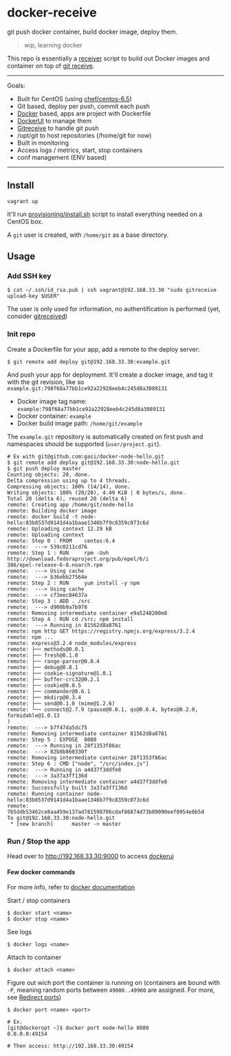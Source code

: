 # docker-receive

git push docker container, build docker image, deploy them.

> wip, learning docker

This repo is essentially a [receiver](provisioning/templates/receiver)
script to build out Docker images and container on top of [git receive][gitreceive].

---

Goals:

- Built for CentOS (using [chef/centos-6.5][chef])
- Git based, deploy per push, commit each push
- [Docker][docker] based, apps are project with Dockerfile
- [DockerUI][dockerui] to manage them
- [Gitreceive][gitreceive] to handle git push
- /opt/git to host repositories (/home/git for now)
- Built in monitoring
- Access logs / metrics, start, stop containers
- conf management (ENV based)

[chef]: https://vagrantcloud.com/chef/centos-6.5
[docker]: https://www.docker.io/
[dockerui]: https://github.com/crosbymichael/dockerui
[gitreceive]: https://github.com/progrium/gitreceive

---


## Install

    vagrant up

It'll run [provisioning/install.sh](provisioning/install.sh) script to
install everything needed on a CentOS box.

A `git` user is created, with `/home/git` as a base directory.

## Usage

### Add SSH key

    $ cat ~/.ssh/id_rsa.pub | ssh vagrant@192.168.33.30 "sudo gitreceive upload-key $USER"

The user is only used for information, no authentification is performed (yet, consider [gitreceived](https://github.com/flynn/gitreceived))

### Init repo

Create a Dockerfile for your app, add a remote to the deploy server:

    $ git remote add deploy git@192.168.33.30:example.git

And push your app for deployment. It'll create a docker image, and tag
it with the git revision, like so
`example.git:798f68a77bb1ce92a22928eeb4c245d8a3089131`

- Docker image tag name: `example:798f68a77bb1ce92a22928eeb4c245d8a3089131`
- Docker container: `example`
- Docker build image path: `/home/git/example`

The `example.git` repository is automatically created on first push and
namespaces should be supported (`user/project.git`).

```
# Ex with git@github.com:gasi/docker-node-hello.git
$ git remote add deploy git@192.168.33.30:node-hello.git
$ git push deploy master
Counting objects: 20, done.
Delta compression using up to 4 threads.
Compressing objects: 100% (14/14), done.
Writing objects: 100% (20/20), 4.49 KiB | 0 bytes/s, done.
Total 20 (delta 6), reused 20 (delta 6)
remote: Creating app /home/git/node-hello
remote: Building docker image
remote: docker build -t node-hello:83b8537d9141d4a1baae1346b7f9c8359c073c6d
remote: Uploading context 12.29 kB
remote: Uploading context
remote: Step 0 : FROM    centos:6.4
remote:  ---> 539c0211cd76
remote: Step 1 : RUN     rpm -Uvh http://download.fedoraproject.org/pub/epel/6/i
386/epel-release-6-8.noarch.rpm
remote:  ---> Using cache
remote:  ---> b36ebb27564e
remote: Step 2 : RUN     yum install -y npm
remote:  ---> Using cache
remote:  ---> cf3eec84637a
remote: Step 3 : ADD . /src
remote:  ---> d900b9a7b978
remote: Removing intermediate container e9a5248200e8
remote: Step 4 : RUN cd /src; npm install
remote:  ---> Running in 81562d8a8761
remote: npm http GET https://registry.npmjs.org/express/3.2.4
remote: npm ...
remote: express@3.2.4 node_modules/express
remote: ├── methods@0.0.1
remote: ├── fresh@0.1.0
remote: ├── range-parser@0.0.4
remote: ├── debug@0.8.1
remote: ├── cookie-signature@1.0.1
remote: ├── buffer-crc32@0.2.1
remote: ├── cookie@0.0.5
remote: ├── commander@0.6.1
remote: ├── mkdirp@0.3.4
remote: ├── send@0.1.0 (mime@1.2.6)
remote: └── connect@2.7.9 (pause@0.0.1, qs@0.6.4, bytes@0.2.0, formidable@1.0.13
)
remote:  ---> b7f47da5dc75
remote: Removing intermediate container 81562d8a8761
remote: Step 5 : EXPOSE  8080
remote:  ---> Running in 28f1353f86ac
remote:  ---> 82b8b860330f
remote: Removing intermediate container 28f1353f86ac
remote: Step 6 : CMD ["node", "/src/index.js"]
remote:  ---> Running in a4d37f3ddfe8
remote:  ---> 3a37a3ff136d
remote: Removing intermediate container a4d37f3ddfe8
remote: Successfully built 3a37a3ff136d
remote: Running container node-hello:83b8537d9141d4a1baae1346b7f9c8359c073c6d
remote: 7b5ddb53462ce8aa459e137ad781598706cdaf86874d73b09090eef0954e0b5d
To git@192.168.33.30:node-hello.git
 * [new branch]      master -> master
```

### Run / Stop the app

Head over to http://192.168.33.30:9000 to access [dockerui][dockerui]

#### Few docker commands

For more info, refer to [docker documentation](https://docs.docker.io/reference/commandline/cli/)

Start / stop containers

    $ docker start <name>
    $ docker stop <name>

See logs

    $ docker logs <name>

Attach to container

    $ docker attach <name>

Figure out wich port the container is running on (containers are bound
with `-P`, meaning random ports between `49000..49900` are assigned. For
more, see [Redirect
ports](https://docs.docker.io/use/port_redirection/#auto-map-all-exposed-ports-on-the-host))

    $ docker port <name> <port>

    # Ex.
    [git@dockeropt ~]$ docker port node-hello 8080
    0.0.0.0:49154

    # Then access: http://192.168.33.30:49154
